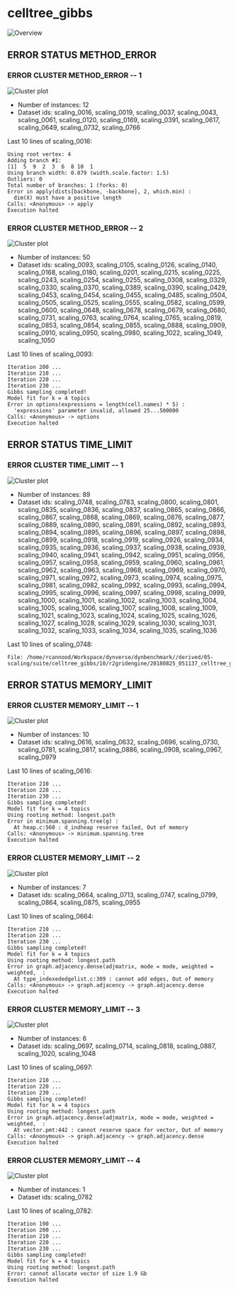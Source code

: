 # celltree_gibbs
![Overview](celltree_gibbs.png)

## ERROR STATUS METHOD_ERROR

### ERROR CLUSTER METHOD_ERROR -- 1
![Cluster plot](error_class_plots/celltree_gibbs_method_error_1.png)

 * Number of instances: 12
 * Dataset ids: scaling_0016, scaling_0019, scaling_0037, scaling_0043, scaling_0061, scaling_0120, scaling_0169, scaling_0391, scaling_0617, scaling_0649, scaling_0732, scaling_0766

Last 10 lines of scaling_0016:
```
Using root vertex: 4
Adding branch #1:
[1]  5  9  2  3  6  8 10  1
Using branch width: 0.879 (width.scale.factor: 1.5)
Outliers: 0
Total number of branches: 1 (forks: 0)
Error in apply(dists[backbone, -backbone], 2, which.min) : 
  dim(X) must have a positive length
Calls: <Anonymous> -> apply
Execution halted
```

### ERROR CLUSTER METHOD_ERROR -- 2
![Cluster plot](error_class_plots/celltree_gibbs_method_error_2.png)

 * Number of instances: 50
 * Dataset ids: scaling_0093, scaling_0105, scaling_0126, scaling_0140, scaling_0168, scaling_0180, scaling_0201, scaling_0215, scaling_0225, scaling_0243, scaling_0254, scaling_0255, scaling_0308, scaling_0329, scaling_0330, scaling_0370, scaling_0389, scaling_0390, scaling_0429, scaling_0453, scaling_0454, scaling_0455, scaling_0485, scaling_0504, scaling_0505, scaling_0525, scaling_0555, scaling_0582, scaling_0599, scaling_0600, scaling_0648, scaling_0678, scaling_0679, scaling_0680, scaling_0731, scaling_0763, scaling_0764, scaling_0765, scaling_0819, scaling_0853, scaling_0854, scaling_0855, scaling_0888, scaling_0909, scaling_0910, scaling_0950, scaling_0980, scaling_1022, scaling_1049, scaling_1050

Last 10 lines of scaling_0093:
```
Iteration 200 ...
Iteration 210 ...
Iteration 220 ...
Iteration 230 ...
Gibbs sampling completed!
Model fit for k = 4 topics
Error in options(expressions = length(cell.names) * 5) : 
  'expressions' parameter invalid, allowed 25...500000
Calls: <Anonymous> -> options
Execution halted
```

## ERROR STATUS TIME_LIMIT

### ERROR CLUSTER TIME_LIMIT -- 1
![Cluster plot](error_class_plots/celltree_gibbs_time_limit_1.png)

 * Number of instances: 89
 * Dataset ids: scaling_0748, scaling_0783, scaling_0800, scaling_0801, scaling_0835, scaling_0836, scaling_0837, scaling_0865, scaling_0866, scaling_0867, scaling_0868, scaling_0869, scaling_0876, scaling_0877, scaling_0889, scaling_0890, scaling_0891, scaling_0892, scaling_0893, scaling_0894, scaling_0895, scaling_0896, scaling_0897, scaling_0898, scaling_0899, scaling_0918, scaling_0919, scaling_0926, scaling_0934, scaling_0935, scaling_0936, scaling_0937, scaling_0938, scaling_0939, scaling_0940, scaling_0941, scaling_0942, scaling_0951, scaling_0956, scaling_0957, scaling_0958, scaling_0959, scaling_0960, scaling_0961, scaling_0962, scaling_0963, scaling_0968, scaling_0969, scaling_0970, scaling_0971, scaling_0972, scaling_0973, scaling_0974, scaling_0975, scaling_0981, scaling_0982, scaling_0992, scaling_0993, scaling_0994, scaling_0995, scaling_0996, scaling_0997, scaling_0998, scaling_0999, scaling_1000, scaling_1001, scaling_1002, scaling_1003, scaling_1004, scaling_1005, scaling_1006, scaling_1007, scaling_1008, scaling_1009, scaling_1021, scaling_1023, scaling_1024, scaling_1025, scaling_1026, scaling_1027, scaling_1028, scaling_1029, scaling_1030, scaling_1031, scaling_1032, scaling_1033, scaling_1034, scaling_1035, scaling_1036

Last 10 lines of scaling_0748:
```
File: /home/rcannood/Workspace/dynverse/dynbenchmark//derived/05-scaling/suite/celltree_gibbs/10/r2gridengine/20180825_051137_celltree_gibbs_10_gliwU3k92n/log/log.748.e.txt
```

## ERROR STATUS MEMORY_LIMIT

### ERROR CLUSTER MEMORY_LIMIT -- 1
![Cluster plot](error_class_plots/celltree_gibbs_memory_limit_1.png)

 * Number of instances: 10
 * Dataset ids: scaling_0616, scaling_0632, scaling_0696, scaling_0730, scaling_0781, scaling_0817, scaling_0886, scaling_0908, scaling_0967, scaling_0979

Last 10 lines of scaling_0616:
```
Iteration 210 ...
Iteration 220 ...
Iteration 230 ...
Gibbs sampling completed!
Model fit for k = 4 topics
Using rooting method: longest.path
Error in minimum.spanning.tree(g) : 
  At heap.c:560 : d_indheap reserve failed, Out of memory
Calls: <Anonymous> -> minimum.spanning.tree
Execution halted
```

### ERROR CLUSTER MEMORY_LIMIT -- 2
![Cluster plot](error_class_plots/celltree_gibbs_memory_limit_2.png)

 * Number of instances: 7
 * Dataset ids: scaling_0664, scaling_0713, scaling_0747, scaling_0799, scaling_0864, scaling_0875, scaling_0955

Last 10 lines of scaling_0664:
```
Iteration 210 ...
Iteration 220 ...
Iteration 230 ...
Gibbs sampling completed!
Model fit for k = 4 topics
Using rooting method: longest.path
Error in graph.adjacency.dense(adjmatrix, mode = mode, weighted = weighted,  : 
  At type_indexededgelist.c:309 : cannot add edges, Out of memory
Calls: <Anonymous> -> graph.adjacency -> graph.adjacency.dense
Execution halted
```

### ERROR CLUSTER MEMORY_LIMIT -- 3
![Cluster plot](error_class_plots/celltree_gibbs_memory_limit_3.png)

 * Number of instances: 6
 * Dataset ids: scaling_0697, scaling_0714, scaling_0818, scaling_0887, scaling_1020, scaling_1048

Last 10 lines of scaling_0697:
```
Iteration 210 ...
Iteration 220 ...
Iteration 230 ...
Gibbs sampling completed!
Model fit for k = 4 topics
Using rooting method: longest.path
Error in graph.adjacency.dense(adjmatrix, mode = mode, weighted = weighted,  : 
  At vector.pmt:442 : cannot reserve space for vector, Out of memory
Calls: <Anonymous> -> graph.adjacency -> graph.adjacency.dense
Execution halted
```

### ERROR CLUSTER MEMORY_LIMIT -- 4
![Cluster plot](error_class_plots/celltree_gibbs_memory_limit_4.png)

 * Number of instances: 1
 * Dataset ids: scaling_0782

Last 10 lines of scaling_0782:
```
Iteration 190 ...
Iteration 200 ...
Iteration 210 ...
Iteration 220 ...
Iteration 230 ...
Gibbs sampling completed!
Model fit for k = 4 topics
Using rooting method: longest.path
Error: cannot allocate vector of size 1.9 Gb
Execution halted
```


